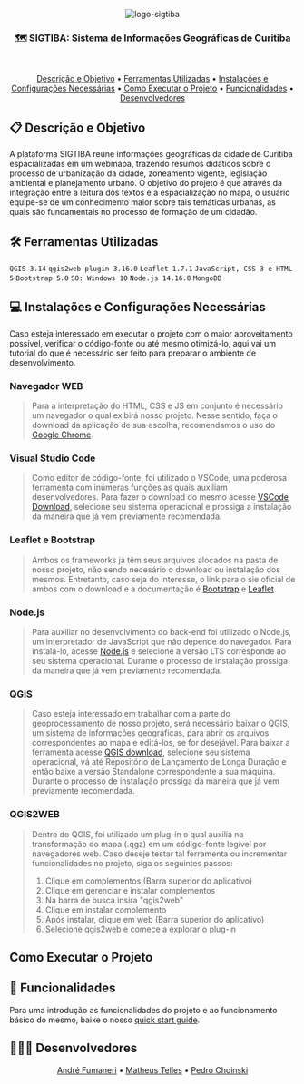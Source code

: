 <p align="center">
  <img src="https://i.ibb.co/vLqdDZb/logo-sigtiba.jpg" alt="logo-sigtiba" border="0">
</p>

<h3 align="center">
  🗺 SIGTIBA: Sistema de Informações Geográficas de Curitiba
</h3>

<br>

<p align="center">
 <a href="#-descrição-e-objetivo">Descrição e Objetivo</a> •
 <a href="#-ferramentas-utilizadas">Ferramentas Utilizadas</a> • 
 <a href="#-instalações-e-configurações-necessárias">Instalações e Configurações Necessárias</a> • 
  <a href="#-como-executar-o-projeto">Como Executar o Projeto</a> • 
 <a href="#-funcionalidades">Funcionalidades</a> • 
 <a href="#-desenvolvedores">Desenvolvedores</a>
</p>

## 📋 Descrição e Objetivo

  A plataforma SIGTIBA reúne informações geográficas da cidade de Curitiba espacializadas em um webmapa, trazendo resumos didáticos sobre o processo de urbanização da cidade, zoneamento vigente, legislação ambiental e planejamento urbano. O objetivo do projeto é que através da integração entre a leitura dos textos e a espacialização no mapa, o usuário equipe-se de um conhecimento maior sobre tais temáticas urbanas, as quais são fundamentais no processo de formação de um cidadão.

## 🛠 Ferramentas Utilizadas
````QGIS 3.14````
````qgis2web plugin 3.16.0````
````Leaflet 1.7.1````
````JavaScript, CSS 3 e HTML 5````
````Bootstrap 5.0````
````SO: Windows 10````
````Node.js 14.16.0````
````MongoDB````

## 💻 Instalações e Configurações Necessárias

Caso esteja interessado em executar o projeto com o maior aproveitamento possível, verificar o código-fonte ou até mesmo otimizá-lo, aqui vai um tutorial do que é necessário ser feito para preparar o ambiente de desenvolvimento. 

### Navegador WEB
> Para a interpretação do HTML, CSS e JS em conjunto é necessário um navegador o qual exibirá nosso projeto. Nesse sentido, faça o download da aplicação de sua escolha, recomendamos o uso do [Google Chrome](https://www.google.com/chrome/).

### Visual Studio Code
> Como editor de código-fonte, foi utilizado o VSCode, uma poderosa ferramenta com inúmeras funções as quais auxiliam desenvolvedores. Para fazer o download do mesmo acesse [VSCode Download](https://code.visualstudio.com/Download), selecione seu sistema operacional e prossiga a instalação da maneira que já vem previamente recomendada. 

### Leaflet e Bootstrap
> Ambos os frameworks já têm seus arquivos alocados na pasta de nosso projeto, não sendo necesário o download ou instalação dos mesmos. Entretanto, caso seja do interesse, o link para o sie oficial de ambos com o download e a documentação é [Bootstrap](https://getbootstrap.com/docs/5.0/getting-started/download/) e [Leaflet](https://leafletjs.com/index.html).

### Node.js
> Para auxiliar no desenvolvimento do back-end foi utilizado o Node.js, um interpretador de JavaScript que não depende do navegador. Para instalá-lo, acesse [Node.js](https://nodejs.org/en/) e selecione a versão LTS corresponde ao seu sistema operacional. Durante o processo de instalação prossiga da maneira que já vem previamente recomendada.

### QGIS
> Caso esteja interessado em trabalhar com a parte do geoprocessamento de nosso projeto, será necessário baixar o QGIS, um sistema de informações geográficas, para abrir os arquivos correspondentes ao mapa e editá-los, se for desejável. Para baixar a ferramenta acesse [QGIS download](https://qgis.org/pt_BR/site/forusers/download.html), selecione seu sistema operacional, vá até Repositório de Lançamento de Longa Duração e então baixe a versão Standalone correspondente a sua máquina. Durante o processo de instalação prossiga da maneira que já vem previamente recomendada.

### QGIS2WEB
> Dentro do QGIS, foi utilizado um plug-in o qual auxilia na transformação do mapa (.qgz) em um código-fonte legível por navegadores web. Caso deseje testar tal ferramenta ou incrementar funcionalidades no projeto, siga os seguintes passos:
> 1. Clique em complementos (Barra superior do aplicativo)
> 2. Clique em gerenciar e instalar complementos
> 3. Na barra de busca insira "qgis2web"
> 4. Clique em instalar complemento
> 5. Após instalar, clique em web (Barra superior do aplicativo)
> 6. Selecione qgis2web e comece a explorar o plug-in

## Como Executar o Projeto

## 🧠 Funcionalidades 

  Para uma introdução as funcionalidades do projeto e ao funcionamento básico do mesmo, baixe o nosso [quick start guide](https://github.com/PedroChoinski/SIGTIBA/blob/main/SIGTIBA%20-%20Quick%20Start%20Guide.docx).

## 👨🏼‍🎓 Desenvolvedores 
<p align="center">
 <a href="https://github.com/andrefumaneri">André Fumaneri</a> •
 <a href="https://github.com/TilTelles">Matheus Telles</a> •
 <a href="https://github.com/pedrochoinski">Pedro Choinski</a> 
</p>

